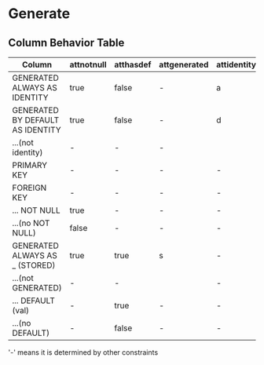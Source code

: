 # Generate

## Column Behavior Table

| Column                           | attnotnull | atthasdef | attgenerated | attidentity | contype |
| -------------------------------- | ---------- | --------- | ------------ | ----------- | ------- |
| GENERATED ALWAYS AS IDENTITY     | true       | false     | -            | a           | -       |
| GENERATED BY DEFAULT AS IDENTITY | true       | false     | -            | d           | -       |
| ...(not identity)                | -          | -         | -            |             | -       |
| PRIMARY KEY                      | -          | -         | -            | -           | p       |
| FOREIGN KEY                      | -          | -         | -            | -           | f       |
| ... NOT NULL                     | true       | -         | -            | -           | -       |
| ...(no NOT NULL)                 | false      | -         | -            | -           | -       |
| GENERATED ALWAYS AS \_ (STORED)  | true       | true      | s            | -           |         |
| ...(not GENERATED)               | -          | -         |              | -           | -       |
| ... DEFAULT (val)                | -          | true      | -            | -           | -       |
| ...(no DEFAULT)                  | -          | false     | -            | -           | -       |

'-' means it is determined by other constraints
